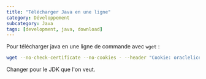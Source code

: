 ```yaml
---
title: "Télécharger Java en une ligne"
category: Développement
subcategory: Java
tags: [development, java, download]
---
```

Pour télécharger java en une ligne de commande avec `wget` :

``` sh
wget --no-check-certificate --no-cookies - --header "Cookie: oraclelicense=accept-securebackup-cookie" http://download.oracle.com/otn-pub/java/jdk/7u51-b13/jdk-7u51-linux-x64.tar.gz
```

Changer pour le JDK que l'on veut.
